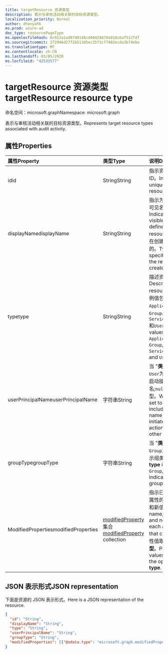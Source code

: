 ```yaml
---
title: targetResource 资源类型
description: 表示与审核活动相关联的目标资源类型。
localization_priority: Normal
author: dhanyahk
ms.prod: azure-ad
doc_type: resourcePageType
ms.openlocfilehash: 6c912a1ad9740148cd40429478a018c6af512fdf
ms.sourcegitcommit: 272996d2772b51105ec25f1cf7482ecda3b74ebe
ms.translationtype: MT
ms.contentlocale: zh-CN
ms.lasthandoff: 03/05/2020
ms.locfileid: "42533577"
---
```

# <a name="targetresource-resource-type"></a><span data-ttu-id="dad49-103">targetResource 资源类型</span><span class="sxs-lookup"><span data-stu-id="dad49-103">targetResource resource type</span></span>

<span data-ttu-id="dad49-104">命名空间：microsoft.graph</span><span class="sxs-lookup"><span data-stu-id="dad49-104">Namespace: microsoft.graph</span></span>

<span data-ttu-id="dad49-105">表示与审核活动相关联的目标资源类型。</span><span class="sxs-lookup"><span data-stu-id="dad49-105">Represents target resource types associated with audit activity.</span></span> 

## <a name="properties"></a><span data-ttu-id="dad49-106">属性</span><span class="sxs-lookup"><span data-stu-id="dad49-106">Properties</span></span>

| <span data-ttu-id="dad49-107">属性</span><span class="sxs-lookup"><span data-stu-id="dad49-107">Property</span></span>     | <span data-ttu-id="dad49-108">类型</span><span class="sxs-lookup"><span data-stu-id="dad49-108">Type</span></span>   |<span data-ttu-id="dad49-109">说明</span><span class="sxs-lookup"><span data-stu-id="dad49-109">Description</span></span>|
|:---------------|:--------|:----------|
|<span data-ttu-id="dad49-110">id</span><span class="sxs-lookup"><span data-stu-id="dad49-110">id</span></span>|<span data-ttu-id="dad49-111">String</span><span class="sxs-lookup"><span data-stu-id="dad49-111">String</span></span>|<span data-ttu-id="dad49-112">指示资源的唯一 ID。</span><span class="sxs-lookup"><span data-stu-id="dad49-112">Indicates the unique ID of the resource.</span></span>|
|<span data-ttu-id="dad49-113">displayName</span><span class="sxs-lookup"><span data-stu-id="dad49-113">displayName</span></span>|<span data-ttu-id="dad49-114">String</span><span class="sxs-lookup"><span data-stu-id="dad49-114">String</span></span>|<span data-ttu-id="dad49-115">指示为资源定义的可见名称。</span><span class="sxs-lookup"><span data-stu-id="dad49-115">Indicates the visible name defined for the resource.</span></span> <span data-ttu-id="dad49-116">通常是在创建资源时指定的。</span><span class="sxs-lookup"><span data-stu-id="dad49-116">Typically specified when the resource is created.</span></span>|
|<span data-ttu-id="dad49-117">type</span><span class="sxs-lookup"><span data-stu-id="dad49-117">type</span></span>|<span data-ttu-id="dad49-118">String</span><span class="sxs-lookup"><span data-stu-id="dad49-118">String</span></span>|<span data-ttu-id="dad49-119">描述资源类型。</span><span class="sxs-lookup"><span data-stu-id="dad49-119">Describes the resource type.</span></span>  <span data-ttu-id="dad49-120">示例值包括`Application`、 `Group`、 `ServicePrincipal`和`User`。</span><span class="sxs-lookup"><span data-stu-id="dad49-120">Example values include `Application`, `Group`, `ServicePrincipal`, and `User`.</span></span>|
|<span data-ttu-id="dad49-121">userPrincipalName</span><span class="sxs-lookup"><span data-stu-id="dad49-121">userPrincipalName</span></span>|<span data-ttu-id="dad49-122">字符串</span><span class="sxs-lookup"><span data-stu-id="dad49-122">String</span></span>|<span data-ttu-id="dad49-123">当 "**类型**" 设置`User`为时，这包括启动操作的用户名;`null`对于其他类型。</span><span class="sxs-lookup"><span data-stu-id="dad49-123">When **type** is set to `User`, this includes the user name that initiated the action; `null` for other types.</span></span>|
|<span data-ttu-id="dad49-124">groupType</span><span class="sxs-lookup"><span data-stu-id="dad49-124">groupType</span></span>|<span data-ttu-id="dad49-125">字符串</span><span class="sxs-lookup"><span data-stu-id="dad49-125">String</span></span>|<span data-ttu-id="dad49-126">当 "**类型**" 设置`Group`为时，这表示组类型。</span><span class="sxs-lookup"><span data-stu-id="dad49-126">When **type** is set to `Group`, this indicates the group type.</span></span>|
|<span data-ttu-id="dad49-127">ModifiedProperties</span><span class="sxs-lookup"><span data-stu-id="dad49-127">modifiedProperties</span></span>|<span data-ttu-id="dad49-128">[modifiedProperty](modifiedproperty.md)集合</span><span class="sxs-lookup"><span data-stu-id="dad49-128">[modifiedProperty](modifiedproperty.md) collection</span></span>|<span data-ttu-id="dad49-129">指示已更改的每个属性的名称、旧值和新值。</span><span class="sxs-lookup"><span data-stu-id="dad49-129">Indicates name, old value and new value of each attribute that changed.</span></span> <span data-ttu-id="dad49-130">属性值取决于操作**类型**。</span><span class="sxs-lookup"><span data-stu-id="dad49-130">Property values depend on the operation **type**.</span></span>|

## <a name="json-representation"></a><span data-ttu-id="dad49-131">JSON 表示形式</span><span class="sxs-lookup"><span data-stu-id="dad49-131">JSON representation</span></span>

<span data-ttu-id="dad49-132">下面是资源的 JSON 表示形式。</span><span class="sxs-lookup"><span data-stu-id="dad49-132">Here is a JSON representation of the resource.</span></span>

<!-- {
  "blockType": "resource",
  "optionalProperties": [

  ],
  "@odata.type": "microsoft.graph.targetResource"
}-->

```json
{
  "id": "String",
  "displayName": "String",
  "type": "String",
  "userPrincipalName": "String",
  "groupType": "String",
  "modifiedProperties": [{"@odata.type": "microsoft.graph.modifiedProperty"}]
}
```


<!-- uuid: 8fcb5dbc-d5aa-4681-8e31-b001d5168d79
2015-10-25 14:57:30 UTC -->
<!-- {
  "type": "#page.annotation",
  "description": "targetResource resource",
  "keywords": "",
  "section": "documentation",
  "tocPath": ""
}-->
